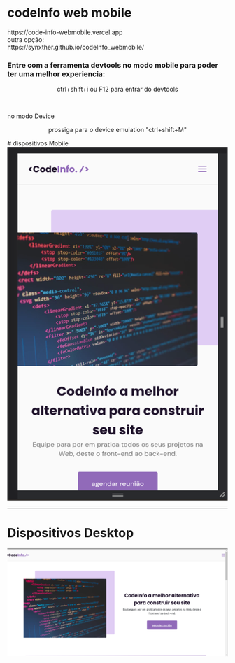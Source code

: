 # codeInfo web mobile
<div>
    <span target="_blank">
        https://code-info-webmobile.vercel.app
    </span>
    <br>
    <span>outra opção:</span>
    <br>
    <span>
        https://synxther.github.io/codeInfo_webmobile/
    </span>
 <h3>Entre com a ferramenta devtools no modo mobile para poder ter uma melhor experiencia:</h3>

</div>
 <p style="text-align:center ;">ctrl+shift+i ou F12 para entrar do devtools</p>
 <br>

 <p>no modo Device</p>

  <p style="text-align:center;"> prossiga para o device emulation "ctrl+shift+M"</p>
  # dispositivos Mobile
 <img src="./readimages/1.png">
 
---

# Dispositivos Desktop
<img src="./readimages/2.png">
